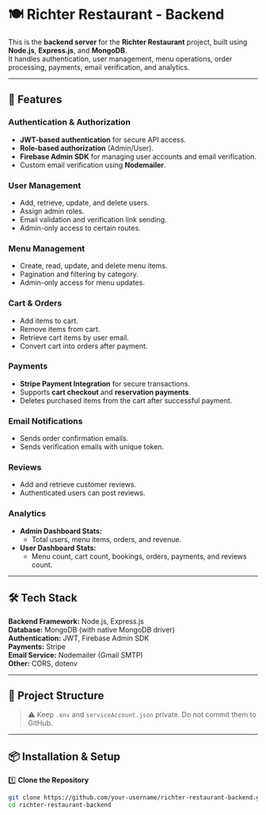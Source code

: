 # 🍽️ Richter Restaurant - Backend

This is the **backend server** for the **Richter Restaurant** project, built using **Node.js**, **Express.js**, and **MongoDB**.  
It handles authentication, user management, menu operations, order processing, payments, email verification, and analytics.

---

## 🚀 Features

### **Authentication & Authorization**
- **JWT-based authentication** for secure API access.
- **Role-based authorization** (Admin/User).
- **Firebase Admin SDK** for managing user accounts and email verification.
- Custom email verification using **Nodemailer**.

### **User Management**
- Add, retrieve, update, and delete users.
- Assign admin roles.
- Email validation and verification link sending.
- Admin-only access to certain routes.

### **Menu Management**
- Create, read, update, and delete menu items.
- Pagination and filtering by category.
- Admin-only access for menu updates.

### **Cart & Orders**
- Add items to cart.
- Remove items from cart.
- Retrieve cart items by user email.
- Convert cart into orders after payment.

### **Payments**
- **Stripe Payment Integration** for secure transactions.
- Supports **cart checkout** and **reservation payments**.
- Deletes purchased items from the cart after successful payment.

### **Email Notifications**
- Sends order confirmation emails.
- Sends verification emails with unique token.

### **Reviews**
- Add and retrieve customer reviews.
- Authenticated users can post reviews.

### **Analytics**
- **Admin Dashboard Stats:**
  - Total users, menu items, orders, and revenue.
- **User Dashboard Stats:**
  - Menu count, cart count, bookings, orders, payments, and reviews count.

---

## 🛠️ Tech Stack

**Backend Framework:** Node.js, Express.js  
**Database:** MongoDB (with native MongoDB driver)  
**Authentication:** JWT, Firebase Admin SDK  
**Payments:** Stripe  
**Email Service:** Nodemailer (Gmail SMTP)  
**Other:** CORS, dotenv

---

## 📂 Project Structure


> ⚠️ Keep `.env` and `serviceAccount.json` private. Do not commit them to GitHub.

---

## 📦 Installation & Setup

1️⃣ **Clone the Repository**
```bash
git clone https://github.com/your-username/richter-restaurant-backend.git
cd richter-restaurant-backend
